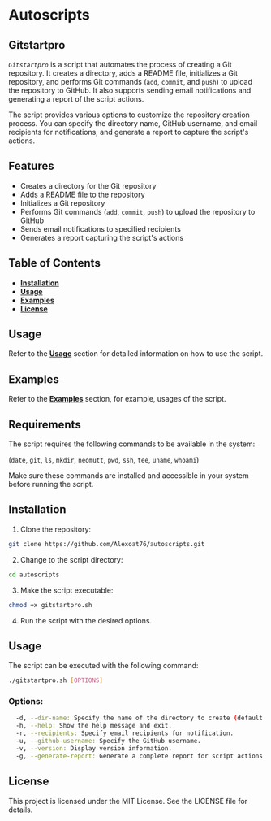 # Autoscripts


## Gitstartpro

*`Gitstartpro`* is a script that automates the process of creating a Git repository. It creates a directory, adds a README file, initializes a Git repository, and performs Git commands (`add`, `commit`, and `push`) to upload the repository to GitHub. It also supports sending email notifications and generating a report of the script actions.

The script provides various options to customize the repository creation process. You can specify the directory name, GitHub username, and email recipients for notifications, and generate a report to capture the script's actions.

## Features
- Creates a directory for the Git repository
- Adds a README file to the repository
- Initializes a Git repository
- Performs Git commands (`add`, `commit`, `push`) to upload the repository to GitHub
- Sends email notifications to specified recipients
- Generates a report capturing the script's actions

## Table of Contents
- **[Installation](#Installation)**
- **[Usage](#Usage)**
- **[Examples](#Examples)**
- **[License](#License)**

## Usage

Refer to the **[Usage](#usage)** section for detailed information on how to use the script.

## Examples

Refer to the **[Examples](#examples)** section, for example, usages of the script.

## Requirements

The script requires the following commands to be available in the system:

(`date`, `git`, `ls`, `mkdir`, `neomutt`, `pwd`, `ssh`, `tee`, `uname`, `whoami`)

Make sure these commands are installed and accessible in your system before running the script.

## Installation

1. Clone the repository:

  ```bash
git clone https://github.com/Alexoat76/autoscripts.git
```

2. Change to the script directory:

  ```bash
cd autoscripts
```

3. Make the script executable:

  ```bash
chmod +x gitstartpro.sh
```

4. Run the script with the desired options.

## Usage

The script can be executed with the following command:

```bash
./gitstartpro.sh [OPTIONS]
```
### Options:
```bash
  -d, --dir-name: Specify the name of the directory to create (default: 'my_project').
  -h, --help: Show the help message and exit.
  -r, --recipients: Specify email recipients for notification.
  -u, --github-username: Specify the GitHub username.
  -v, --version: Display version information.
  -g, --generate-report: Generate a complete report for script actions.
```
## License

This project is licensed under the MIT License. See the LICENSE file for details.
